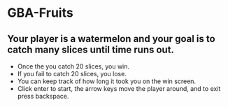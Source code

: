 # GBA-Fruits

## Your player is a watermelon and your goal is to catch many slices until time runs out.
- Once the you catch 20 slices, you win.
- If you fail to catch 20 slices, you lose.
- You can keep track of how long it took you on the win screen.
- Click enter to start, the arrow keys move the player around, and to exit press backspace.